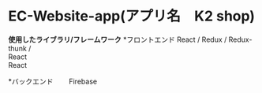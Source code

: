 # EC-Website-app(アプリ名　K2 shop)

**使用したライブラリ/フレームワーク**
*フロントエンド
 React / Redux / Redux-thunk / <br/>
 React<br/>
 React<br/>
 
*バックエンド
　　Firebase<br/>
  
